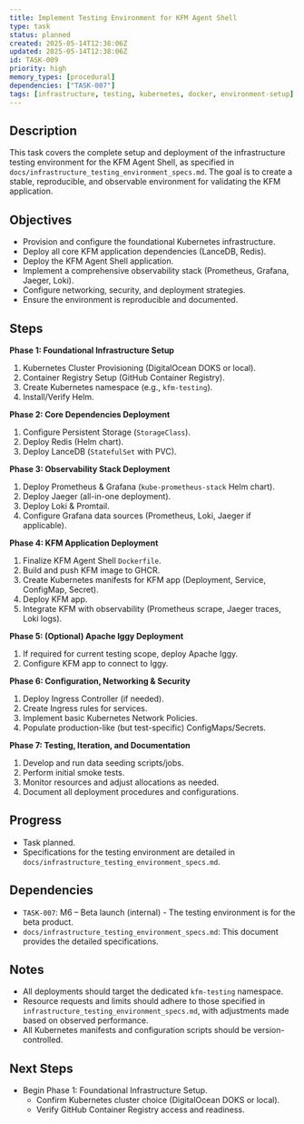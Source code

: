 ```yaml
---
title: Implement Testing Environment for KFM Agent Shell
type: task
status: planned
created: 2025-05-14T12:38:06Z
updated: 2025-05-14T12:38:06Z
id: TASK-009
priority: high
memory_types: [procedural]
dependencies: ["TASK-007"]
tags: [infrastructure, testing, kubernetes, docker, environment-setup]
---
```


## Description
This task covers the complete setup and deployment of the infrastructure testing environment for the KFM Agent Shell, as specified in `docs/infrastructure_testing_environment_specs.md`. The goal is to create a stable, reproducible, and observable environment for validating the KFM application.

## Objectives
- Provision and configure the foundational Kubernetes infrastructure.
- Deploy all core KFM application dependencies (LanceDB, Redis).
- Deploy the KFM Agent Shell application.
- Implement a comprehensive observability stack (Prometheus, Grafana, Jaeger, Loki).
- Configure networking, security, and deployment strategies.
- Ensure the environment is reproducible and documented.

## Steps

**Phase 1: Foundational Infrastructure Setup**
1.  Kubernetes Cluster Provisioning (DigitalOcean DOKS or local).
2.  Container Registry Setup (GitHub Container Registry).
3.  Create Kubernetes namespace (e.g., `kfm-testing`).
4.  Install/Verify Helm.

**Phase 2: Core Dependencies Deployment**
1.  Configure Persistent Storage (`StorageClass`).
2.  Deploy Redis (Helm chart).
3.  Deploy LanceDB (`StatefulSet` with PVC).

**Phase 3: Observability Stack Deployment**
1.  Deploy Prometheus & Grafana (`kube-prometheus-stack` Helm chart).
2.  Deploy Jaeger (all-in-one deployment).
3.  Deploy Loki & Promtail.
4.  Configure Grafana data sources (Prometheus, Loki, Jaeger if applicable).

**Phase 4: KFM Application Deployment**
1.  Finalize KFM Agent Shell `Dockerfile`.
2.  Build and push KFM image to GHCR.
3.  Create Kubernetes manifests for KFM app (Deployment, Service, ConfigMap, Secret).
4.  Deploy KFM app.
5.  Integrate KFM with observability (Prometheus scrape, Jaeger traces, Loki logs).

**Phase 5: (Optional) Apache Iggy Deployment**
1.  If required for current testing scope, deploy Apache Iggy.
2.  Configure KFM app to connect to Iggy.

**Phase 6: Configuration, Networking & Security**
1.  Deploy Ingress Controller (if needed).
2.  Create Ingress rules for services.
3.  Implement basic Kubernetes Network Policies.
4.  Populate production-like (but test-specific) ConfigMaps/Secrets.

**Phase 7: Testing, Iteration, and Documentation**
1.  Develop and run data seeding scripts/jobs.
2.  Perform initial smoke tests.
3.  Monitor resources and adjust allocations as needed.
4.  Document all deployment procedures and configurations.

## Progress
- Task planned.
- Specifications for the testing environment are detailed in `docs/infrastructure_testing_environment_specs.md`.

## Dependencies
- `TASK-007`: M6 – Beta launch (internal) - The testing environment is for the beta product.
- `docs/infrastructure_testing_environment_specs.md`: This document provides the detailed specifications.

## Notes
- All deployments should target the dedicated `kfm-testing` namespace.
- Resource requests and limits should adhere to those specified in `infrastructure_testing_environment_specs.md`, with adjustments made based on observed performance.
- All Kubernetes manifests and configuration scripts should be version-controlled.

## Next Steps
- Begin Phase 1: Foundational Infrastructure Setup.
  - Confirm Kubernetes cluster choice (DigitalOcean DOKS or local).
  - Verify GitHub Container Registry access and readiness. 